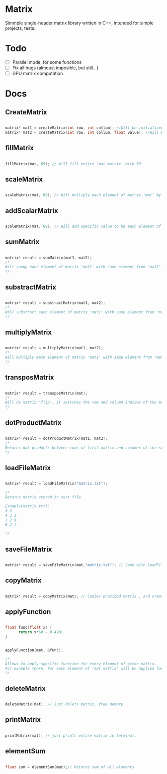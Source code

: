 # Matrix
Simmple single-header matrix library written in C++, intended for simple projects, tests.

# Todo
- [ ] Parallel mode, for some functions
- [ ] Fix all bugs (almoust imposible, but still...) 
- [ ] GPU matrix computation

# Docs

## CreateMatrix
```c++

matrix* mat1 = createMatrix(int row, int collum); //Will be initialized with 0
matrix* mat2 = createMatrix(int row, int collum, float value); //Will be initialized with 'value'

```

## fillMatrix
```c++

fillMatrix(mat, 69); // Will fill entire 'mat matrix' with 69

```

## scaleMatrix
```c++

scaleMatrix(mat, 69); // Will multiply each element of matrix 'mat' by specific value, in this case 69.

```

## addScalarMatrix
```c++

scaleMatrix(mat, 69); // Will add specific value to he each element of matrix 'mat'

```


## sumMatrix
```c++

matrix* result = sumMatrix(mat1, mat2);
/*
Will sumup each element of matrix 'mat1' with same element from 'mat2'. Be careful, different matrix dimensions can couse errors.
*/

```

## substractMatrix
```c++

matrix* result = substractMatrix(mat1, mat2);
/*
Will substract each element of matrix 'mat1' with same element from 'mat2'. Be careful, different matrix dimensions can couse errors.
*/

```

## multiplyMatrix
```c++

matrix* result = multiplyMatrix(mat1, mat2);
/*
Will multiply each element of matrix 'mat1' with same element from 'mat2'. Be careful, different matrix dimensions can couse errors.
*/

```

## transposMatrix
```c++

matrix* result = transposMatrix(mat);
/*
Will do matrix 'flip', it switches the row and column indices of the matrix A by producing another matrix.
*/

```

## dotProductMatrix
```c++

matrix* result = dotProductMatrix(mat1, mat2);
/*
Returns dot products between rows of first matrix and columns of the second matrix.
*/

```

## loadFileMatrix
```c++

matrix* result = loadFileMatrix("matrix.txt");

/*
Returns matrix stored in text file.

Example(matrix.txt):
3 3
4 3 3
1 2 9
0 3 7

*/

```

## saveFileMatrix
```c++

matrix* result = saveFileMatrix(mat,"matrix.txt"); // Same with loadFileMatrix but , this allows to save matrix in txt file.


```

## copyMatrix
```c++

matrix* result = copyMatrix(mat); // Copies provided matrix , and created new unique one

```

## applyFunction
```c++

float func(float x) {
      return x*69 - 0.420;
}


applyFunction(mat, &func);

/*
Allows to apply specific function for every element of given matrix.
For example there, for each element of 'mat matrix' will be applied function 'func'
*/

```

## deleteMatrix
```c++

deleteMatrix(mat); // Just delets matrix, free memory

```

## printMatrix
```c++

printMatrix(mat); // just prints entire matrix in terminal.

```


## elementSum
```c++

float sum = elementSum(mat);// Returns sum of all elements

```